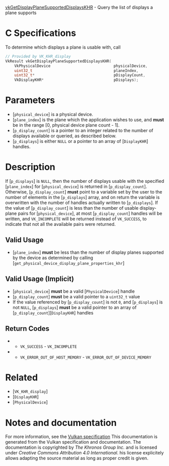 [vkGetDisplayPlaneSupportedDisplaysKHR](https://www.khronos.org/registry/vulkan/specs/1.3-extensions/man/html/vkGetDisplayPlaneSupportedDisplaysKHR.html) - Query the list of displays a plane supports

# C Specifications
To determine which displays a plane is usable with, call
```c
// Provided by VK_KHR_display
VkResult vkGetDisplayPlaneSupportedDisplaysKHR(
    VkPhysicalDevice                            physicalDevice,
    uint32_t                                    planeIndex,
    uint32_t*                                   pDisplayCount,
    VkDisplayKHR*                               pDisplays);
```

# Parameters
- [`physical_device`] is a physical device.
- [`plane_index`] is the plane which the application wishes to use, and  **must**  be in the range [0, physical device plane count - 1].
- [`p_display_count`] is a pointer to an integer related to the number of displays available or queried, as described below.
- [`p_displays`] is either `NULL` or a pointer to an array of [`DisplayKHR`] handles.

# Description
If [`p_displays`] is `NULL`, then the number of displays usable with the
specified [`plane_index`] for [`physical_device`] is returned in
[`p_display_count`].
Otherwise, [`p_display_count`] **must**  point to a variable set by the user to
the number of elements in the [`p_displays`] array, and on return the
variable is overwritten with the number of handles actually written to
[`p_displays`].
If the value of [`p_display_count`] is less than the number of usable
display-plane pairs for [`physical_device`], at most [`p_display_count`]
handles will be written, and `VK_INCOMPLETE` will be returned instead of
`VK_SUCCESS`, to indicate that not all the available pairs were
returned.
## Valid Usage
-  [`plane_index`] **must**  be less than the number of display planes supported by the device as determined by calling [`get_physical_device_display_plane_properties_khr`]

## Valid Usage (Implicit)
-  [`physical_device`] **must**  be a valid [`PhysicalDevice`] handle
-  [`p_display_count`] **must**  be a valid pointer to a `uint32_t` value
-    If the value referenced by [`p_display_count`] is not `0`, and [`p_displays`] is not `NULL`, [`p_displays`] **must**  be a valid pointer to an array of [`p_display_count`][`DisplayKHR`] handles

## Return Codes
*   - `VK_SUCCESS`  - `VK_INCOMPLETE` 
*   - `VK_ERROR_OUT_OF_HOST_MEMORY`  - `VK_ERROR_OUT_OF_DEVICE_MEMORY`

# Related
- [`VK_KHR_display`]
- [`DisplayKHR`]
- [`PhysicalDevice`]

# Notes and documentation
For more information, see the [Vulkan specification](https://www.khronos.org/registry/vulkan/specs/1.3-extensions/html/vkspec.html)
This documentation is generated from the Vulkan specification and documentation.
The documentation is copyrighted by *The Khronos Group Inc.* and is licensed under *Creative Commons Attribution 4.0 International*.
his license explicitely allows adapting the source material as long as proper credit is given.
        